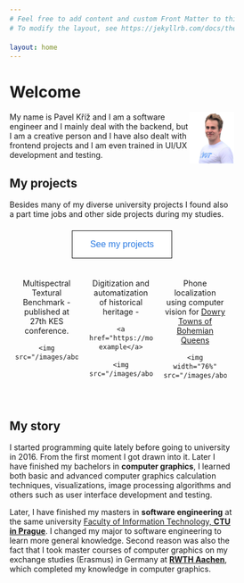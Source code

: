 ```yaml
---
# Feel free to add content and custom Front Matter to this file.
# To modify the layout, see https://jekyllrb.com/docs/themes/#overriding-theme-defaults

layout: home
---
```


<style>
* {
  box-sizing: border-box;
}

.button {
  border: 1px solid #111111;
  color: #2a7ae2;
  background-color: white;
  padding: 15px 32px;
  text-align: center;
  text-decoration: none;
  display: inline-block;
  font-size: 16px;
  cursor: pointer;
  
}
.button:hover {
  /**background-color: #DDDDDD;**/
  color: #111;
  text-decoration-line: underline;
}

/* Create three equal columns that floats next to each other */
.column {
  float: left;
  width: 33%;
  padding: 10px;
  text-align:center;
}

/* Clear floats after the columns */
.row:after {
  content: "";
  display: table;
  clear: both;
}

@media screen and (max-width: 600px) {
  .column {
    width: 100%;
  }
}

</style>

# Welcome

<img style="float: right;" width="20%" src="/images/Pavel_Kriz.png">

My name is Pavel Kříž and I am a software engineer and I mainly deal with the backend, but I am a creative person and I have also dealt with frontend projects and I am even trained in UI/UX development and testing.

## My projects

Besides many of my diverse university projects I found also a part time jobs and other side projects during my studies.


<div style="text-align:center">  
<button class="button" style="margin: 5pt 5pt 20pt 5pt;" onclick="window.location.href='/projects';">See my projects</button>
</div>  

<div class="row">
  <div class="column">
    Multispectral Textural Benchmark - published at 27th KES conference. 
    <br>
  
    <img src="/images/about/mute_exp.png"> 
  </div>
  <div class="column">
    Digitization and automatization of historical heritage - 
    
    <a  href="https://modely.cesnet.cz/en/staromestska_madona.html">online example</a>
  
    <img  src="/images/about/Madonna.jpg"> 
  </div>
  <div class="column">
    Phone localization using computer vision for <a  href="https://www.kralovskavennamesta.cz/en/index.html">Dowry Towns of Bohemian Queens</a>
    
    <img width="76%" src="/images/about/Prasna_brana3_vol.jpg"> 
  </div>
</div>
<br>


## My story

I started programming quite lately before going to university in 2016. From the first moment I got drawn into it. Later I have finished my bachelors in **computer graphics**, I learned both basic and advanced computer graphics calculation techniques, visualizations, image processing algorithms and others such as user interface development and testing.

Later, I have finished my masters in **software engineering** at the same university [Faculty of Information Technology, **CTU in Prague**](https://fit.cvut.cz/en). I changed my major to software engineering to learn more general knowledge. Second reason was also the fact that I took master courses of computer graphics on my exchange studies (Erasmus) in Germany at [**RWTH Aachen**](https://www.rwth-aachen.de), which completed my knowledge in computer graphics. 